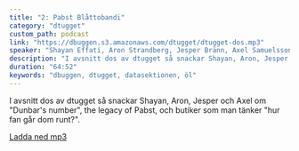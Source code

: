 ```yaml
---
title: "2: Pabst Blåttobandi"
category: "dtugget"
custom_path: podcast
link: "https://dbuggen.s3.amazonaws.com/dtugget/dtugget-dos.mp3"
speaker: "Shayan Effati, Aron Strandberg, Jesper Bränn, Axel Samuelsson"
description: "I avsnitt dos av dtugget så snackar Shayan, Aron, Jesper och Axel om "Dunbar's number", the legacy of Pabst, och butiker som man tänker "hur fan går dom runt?"."
duration: "64:52"
keywords: "dbuggen, dtugget, datasektionen, öl"
---
```

<script src="/audiojs/audio.min.js"></script>
<script>
  audiojs.events.ready(function() {
    var as = audiojs.createAll();
  });
</script>

I avsnitt dos av dtugget så snackar Shayan, Aron, Jesper och Axel om "Dunbar's number", the legacy of Pabst, och butiker som man tänker "hur fan går dom runt?".

<audio src="{{ page.link }}" preload="auto"></audio>

<p class="center">
  <a class="center" href="{{ page.link }}">Ladda ned mp3</a>
</p>

